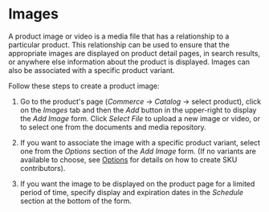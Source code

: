 # Images

A product image or video is a media file that has a relationship to a particular
product. This relationship can be used to ensure that the appropriate images are
displayed on product detail pages, in search results, or anywhere else
information about the product is displayed. Images can also be associated with
a specific product variant.

Follow these steps to create a product image:

1. Go to the product's page (*Commerce* &rarr; *Catalog* &rarr; select product),
   click on the *Images* tab and then the *Add* button in the upper-right to
   display the *Add Image* form. Click *Select File* to upload a new image or
   video, or to select one from the documents and media repository.

2. If you want to associate the image with a specific product variant, select
   one from the *Options* section of the *Add Image* form. (If no variants are
   available to choose, see
   [Options](/web/liferay/emporio/documentation/-/knowledge_base/7-1/options)
   for details on how to create SKU contributors).

3. If you want the image to be displayed on the product page for a limited
   period of time, specify display and expiration dates in the *Schedule*
   section at the bottom of the form.
